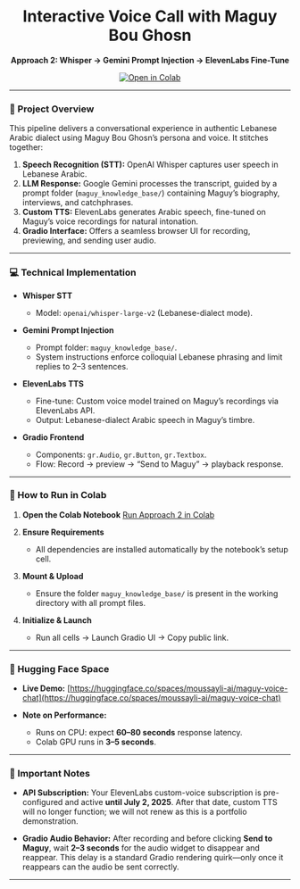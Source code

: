 <div align="center">

# Interactive Voice Call with Maguy Bou Ghosn

**Approach 2: Whisper → Gemini Prompt Injection → ElevenLabs Fine-Tune**

[![Open in Colab](https://img.shields.io/badge/Colab-Run%20Approach%202-blue?style=for-the-badge\&logo=googlecolab)](https://colab.research.google.com/drive/1OLPctrVLVyocPHtYTYdmCGLBGkZO3ddY?usp=sharing)

</div>

---

### 📝 Project Overview

This pipeline delivers a conversational experience in authentic Lebanese Arabic dialect using Maguy Bou Ghosn’s persona and voice. It stitches together:

1. **Speech Recognition (STT):** OpenAI Whisper captures user speech in Lebanese Arabic.
2. **LLM Response:** Google Gemini processes the transcript, guided by a prompt folder (`maguy_knowledge_base/`) containing Maguy’s biography, interviews, and catchphrases.
3. **Custom TTS:** ElevenLabs generates Arabic speech, fine-tuned on Maguy’s voice recordings for natural intonation.
4. **Gradio Interface:** Offers a seamless browser UI for recording, previewing, and sending user audio.

---

### 💻 Technical Implementation

* **Whisper STT**

  * Model: `openai/whisper-large-v2` (Lebanese-dialect mode).
* **Gemini Prompt Injection**

  * Prompt folder: `maguy_knowledge_base/`.
  * System instructions enforce colloquial Lebanese phrasing and limit replies to 2–3 sentences.
* **ElevenLabs TTS**

  * Fine-tune: Custom voice model trained on Maguy’s recordings via ElevenLabs API.
  * Output: Lebanese-dialect Arabic speech in Maguy’s timbre.
* **Gradio Frontend**

  * Components: `gr.Audio`, `gr.Button`, `gr.Textbox`.
  * Flow: Record → preview → “Send to Maguy” → playback response.

---

### 🚀 How to Run in Colab

1. **Open the Colab Notebook**
   [Run Approach 2 in Colab](https://colab.research.google.com/drive/1OLPctrVLVyocPHtYTYdmCGLBGkZO3ddY?usp=sharing)
2. **Ensure Requirements**

   * All dependencies are installed automatically by the notebook’s setup cell.
3. **Mount & Upload**

   * Ensure the folder `maguy_knowledge_base/` is present in the working directory with all prompt files.
4. **Initialize & Launch**

   * Run all cells → Launch Gradio UI → Copy public link.

---

### 🔗 Hugging Face Space

* **Live Demo:** [https://huggingface.co/spaces/moussayli-ai/maguy-voice-chat](https://huggingface.co/spaces/moussayli-ai/maguy-voice-chat)
* **Note on Performance:**

  * Runs on CPU: expect **60–80 seconds** response latency.
  * Colab GPU runs in **3–5 seconds**.

---

### 📌 Important Notes

* **API Subscription:** Your ElevenLabs custom-voice subscription is pre-configured and active **until July 2, 2025**. After that date, custom TTS will no longer function; we will not renew as this is a portfolio demonstration.

* **Gradio Audio Behavior:** After recording and before clicking **Send to Maguy**, wait **2–3 seconds** for the audio widget to disappear and reappear. This delay is a standard Gradio rendering quirk—only once it reappears can the audio be sent correctly.

---
